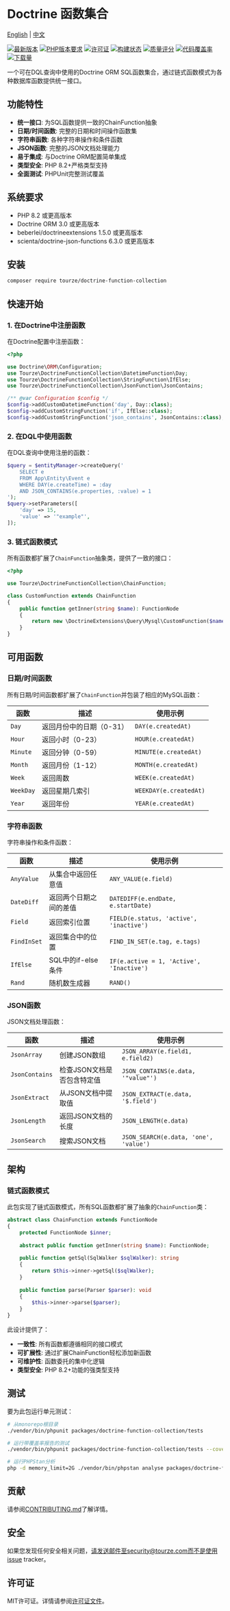 # Doctrine 函数集合

[English](README.md) | [中文](README.zh-CN.md)

[![最新版本](https://img.shields.io/packagist/v/tourze/doctrine-function-collection.svg?style=flat-square)](https://packagist.org/packages/tourze/doctrine-function-collection)
[![PHP版本要求](https://img.shields.io/packagist/php-v/tourze/doctrine-function-collection.svg?style=flat-square)](https://packagist.org/packages/tourze/doctrine-function-collection)
[![许可证](https://img.shields.io/packagist/l/tourze/doctrine-function-collection.svg?style=flat-square)](https://packagist.org/packages/tourze/doctrine-function-collection)
[![构建状态](https://img.shields.io/travis/tourze/doctrine-function-collection/master.svg?style=flat-square)](https://travis-ci.org/tourze/doctrine-function-collection)
[![质量评分](https://img.shields.io/scrutinizer/g/tourze/doctrine-function-collection.svg?style=flat-square)](https://scrutinizer-ci.com/g/tourze/doctrine-function-collection)
[![代码覆盖率](https://img.shields.io/codecov/c/github/tourze/doctrine-function-collection.svg?style=flat-square)](https://codecov.io/gh/tourze/doctrine-function-collection)
[![下载量](https://img.shields.io/packagist/dt/tourze/doctrine-function-collection.svg?style=flat-square)](https://packagist.org/packages/tourze/doctrine-function-collection)

一个可在DQL查询中使用的Doctrine ORM SQL函数集合，通过链式函数模式为各种数据库函数提供统一接口。

## 功能特性

- **统一接口**: 为SQL函数提供一致的ChainFunction抽象
- **日期/时间函数**: 完整的日期和时间操作函数集
- **字符串函数**: 各种字符串操作和条件函数
- **JSON函数**: 完整的JSON文档处理能力
- **易于集成**: 与Doctrine ORM配置简单集成
- **类型安全**: PHP 8.2+严格类型支持
- **全面测试**: PHPUnit完整测试覆盖

## 系统要求

- PHP 8.2 或更高版本
- Doctrine ORM 3.0 或更高版本
- beberlei/doctrineextensions 1.5.0 或更高版本
- scienta/doctrine-json-functions 6.3.0 或更高版本

## 安装

```bash
composer require tourze/doctrine-function-collection
```

## 快速开始

### 1. 在Doctrine中注册函数

在Doctrine配置中注册函数：

```php
<?php

use Doctrine\ORM\Configuration;
use Tourze\DoctrineFunctionCollection\DatetimeFunction\Day;
use Tourze\DoctrineFunctionCollection\StringFunction\IfElse;
use Tourze\DoctrineFunctionCollection\JsonFunction\JsonContains;

/** @var Configuration $config */
$config->addCustomDatetimeFunction('day', Day::class);
$config->addCustomStringFunction('if', IfElse::class);
$config->addCustomStringFunction('json_contains', JsonContains::class);
```

### 2. 在DQL中使用函数

在DQL查询中使用注册的函数：

```php
$query = $entityManager->createQuery('
    SELECT e 
    FROM App\Entity\Event e 
    WHERE DAY(e.createTime) = :day
    AND JSON_CONTAINS(e.properties, :value) = 1
');
$query->setParameters([
    'day' => 15,
    'value' => '"example"',
]);
```

### 3. 链式函数模式

所有函数都扩展了`ChainFunction`抽象类，提供了一致的接口：

```php
<?php

use Tourze\DoctrineFunctionCollection\ChainFunction;

class CustomFunction extends ChainFunction
{
    public function getInner(string $name): FunctionNode
    {
        return new \DoctrineExtensions\Query\Mysql\CustomFunction($name);
    }
}
```

## 可用函数

### 日期/时间函数

所有日期/时间函数都扩展了`ChainFunction`并包装了相应的MySQL函数：

| 函数 | 描述 | 使用示例 |
|------|------|----------|
| `Day` | 返回月份中的日期（0-31） | `DAY(e.createdAt)` |
| `Hour` | 返回小时（0-23） | `HOUR(e.createdAt)` |
| `Minute` | 返回分钟（0-59） | `MINUTE(e.createdAt)` |
| `Month` | 返回月份（1-12） | `MONTH(e.createdAt)` |
| `Week` | 返回周数 | `WEEK(e.createdAt)` |
| `WeekDay` | 返回星期几索引 | `WEEKDAY(e.createdAt)` |
| `Year` | 返回年份 | `YEAR(e.createdAt)` |

### 字符串函数

字符串操作和条件函数：

| 函数 | 描述 | 使用示例 |
|------|------|----------|
| `AnyValue` | 从集合中返回任意值 | `ANY_VALUE(e.field)` |
| `DateDiff` | 返回两个日期之间的差值 | `DATEDIFF(e.endDate, e.startDate)` |
| `Field` | 返回索引位置 | `FIELD(e.status, 'active', 'inactive')` |
| `FindInSet` | 返回集合中的位置 | `FIND_IN_SET(e.tag, e.tags)` |
| `IfElse` | SQL中的if-else条件 | `IF(e.active = 1, 'Active', 'Inactive')` |
| `Rand` | 随机数生成器 | `RAND()` |

### JSON函数

JSON文档处理函数：

| 函数 | 描述 | 使用示例 |
|------|------|----------|
| `JsonArray` | 创建JSON数组 | `JSON_ARRAY(e.field1, e.field2)` |
| `JsonContains` | 检查JSON文档是否包含特定值 | `JSON_CONTAINS(e.data, '"value"')` |
| `JsonExtract` | 从JSON文档中提取值 | `JSON_EXTRACT(e.data, '$.field')` |
| `JsonLength` | 返回JSON文档的长度 | `JSON_LENGTH(e.data)` |
| `JsonSearch` | 搜索JSON文档 | `JSON_SEARCH(e.data, 'one', 'value')` |

## 架构

### 链式函数模式

此包实现了链式函数模式，所有SQL函数都扩展了抽象的`ChainFunction`类：

```php
abstract class ChainFunction extends FunctionNode
{
    protected FunctionNode $inner;
    
    abstract public function getInner(string $name): FunctionNode;
    
    public function getSql(SqlWalker $sqlWalker): string
    {
        return $this->inner->getSql($sqlWalker);
    }
    
    public function parse(Parser $parser): void
    {
        $this->inner->parse($parser);
    }
}
```

此设计提供了：
- **一致性**: 所有函数都遵循相同的接口模式
- **可扩展性**: 通过扩展ChainFunction轻松添加新函数
- **可维护性**: 函数委托的集中化逻辑
- **类型安全**: PHP 8.2+功能的强类型支持

## 测试

要为此包运行单元测试：

```bash
# 从monorepo根目录
./vendor/bin/phpunit packages/doctrine-function-collection/tests

# 运行带覆盖率报告的测试
./vendor/bin/phpunit packages/doctrine-function-collection/tests --coverage-html coverage

# 运行PHPStan分析
php -d memory_limit=2G ./vendor/bin/phpstan analyse packages/doctrine-function-collection
```

## 贡献

请参阅[CONTRIBUTING.md](CONTRIBUTING.md)了解详情。

## 安全

如果您发现任何安全相关问题，请发送邮件至security@tourze.com而不是使用issue tracker。

## 许可证

MIT许可证。详情请参阅[许可证文件](LICENSE)。
